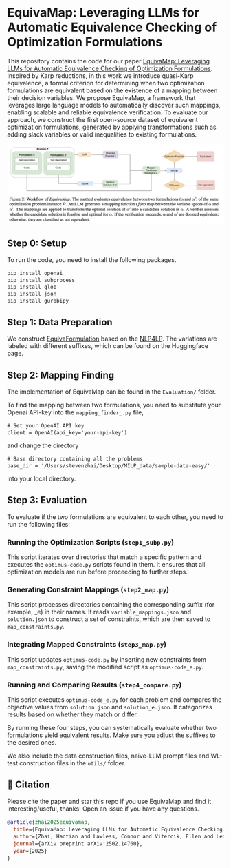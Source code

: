 # EquivaMap: Leveraging LLMs for Automatic Equivalence Checking of Optimization Formulations

This repository contains the code for our paper [EquivaMap: Leveraging LLMs for Automatic Equivalence Checking of Optimization Formulations](https://arxiv.org/abs/2502.14760). Inspired by Karp reductions, in this work we introduce quasi-Karp equivalence, a formal criterion for determining when two optimization formulations are equivalent based on the existence of a mapping between their decision variables. We propose EquivaMap, a framework that leverages large language models to automatically discover such mappings, enabling scalable and reliable equivalence verification. To evaluate our approach, we construct the first open-source dataset of equivalent optimization formulations, generated by applying transformations such as adding slack variables or valid inequalities to existing formulations. 

![Example Image](workflow.png)

## Step 0: Setup

To run the code, you need to install the following packages.
```
pip install openai
pip install subprocess
pip install glob
pip install json
pip install gurobipy
```

## Step 1: Data Preparation 

We construct [EquivaFormulation](https://huggingface.co/datasets/humainlab/EquivaFormulation) based on the [NLP4LP](https://huggingface.co/datasets/udell-lab/NLP4LP). The variations are labeled with different suffixes, which can be found on the Huggingface page.

## Step 2: Mapping Finding

The implementation of EquivaMap can be found in the `Evaluation/` folder.

To find the mapping between two formulations, you need to substitute your Openai API-key into the `mapping_finder_.py` file,
```
# Set your OpenAI API key
client = OpenAI(api_key='your-api-key')
```

and change the directory
```
# Base directory containing all the problems
base_dir = '/Users/stevenzhai/Desktop/MILP_data/sample-data-easy/'
```

into your local directory. 

## Step 3: Evaluation

To evaluate if the two formulations are equivalent to each other, you need to run the following files:

### Running the Optimization Scripts (`step1_subp.py`)

This script iterates over directories that match a specific pattern and executes the `optimus-code.py` scripts found in them. It ensures that all optimization models are run before proceeding to further steps. 

### Generating Constraint Mappings (`step2_map.py`)

This script processes directories containing the corresponding suffix (for example, _e) in their names. It reads `variable_mappings.json` and `solution.json` to construct a set of constraints, which are then saved to `map_constraints.py`.

### Integrating Mapped Constraints (`step3_map.py`)

This script updates `optimus-code.py` by inserting new constraints from `map_constraints.py`, saving the modified script as `optimus-code_e.py`.

### Running and Comparing Results (`step4_compare.py`)

This script executes `optimus-code_e.py` for each problem and compares the objective values from `solution.json` and `solution_e.json`. It categorizes results based on whether they match or differ.

By running these four steps, you can systematically evaluate whether two formulations yield equivalent results. Make sure you adjust the suffixes to the desired ones. 

We also include the data construction files, naive-LLM prompt files and WL-test construction files in the  `utils/` folder. 

## 🌟 Citation
Please cite the paper and star this repo if you use EquivaMap and find it interesting/useful, thanks! Open an issue if you have any questions.

```bibtex
@article{zhai2025equivamap,
  title={EquivaMap: Leveraging LLMs for Automatic Equivalence Checking of Optimization Formulations},
  author={Zhai, Haotian and Lawless, Connor and Vitercik, Ellen and Leqi, Liu},
  journal={arXiv preprint arXiv:2502.14760},
  year={2025}
}
```

